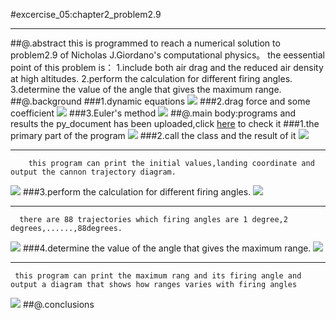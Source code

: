 #excercise_05:chapter2_problem2.9
***
##@.abstract
this is programmed to reach a numerical solution to problem2.9 of Nicholas J.Giordano's computational physics。
the eessential point of this problem is：
      1.include both air drag and the reduced air density at high altitudes.
      2.perform the calculation for different firing angles.
      3.determine the value of the angle that gives the maximum range.
##@.background
###1.dynamic equations
![](https://github.com/OrionPaxxx/computational_physics_N2014301020039/blob/master/exercise_05/___1.png)
###2.drag force and some coefficient
![](https://github.com/OrionPaxxx/computational_physics_N2014301020039/blob/master/exercise_05/____2.png)
###3.Euler's method
![](https://github.com/OrionPaxxx/computational_physics_N2014301020039/blob/master/exercise_05/____3.png)
##@.main body:programs and results
the py_document has been uploaded,click [here](https://github.com/OrionPaxxx/computational_physics_N2014301020039/blob/master/exercise_05/----solution_to_problem2.9.py) to check it
###1.the primary part of the program
![](https://github.com/OrionPaxxx/computational_physics_N2014301020039/blob/master/exercise_05/____pic_0.png)
###2.call the class and the result of it
![](https://github.com/OrionPaxxx/computational_physics_N2014301020039/blob/master/exercise_05/____pic_1.png) 
      
_____________________________________________
        this program can print the initial values,landing coordinate and output the cannon trajectory diagram.
![](https://github.com/OrionPaxxx/computational_physics_N2014301020039/blob/master/exercise_05/____test_result_NO1.png)
###3.perform the calculation for different firing angles.
![](https://github.com/OrionPaxxx/computational_physics_N2014301020039/blob/master/exercise_05/____pic_02.png)
     
______________________________________________
      
      there are 88 trajectories which firing angles are 1 degree,2 degrees,......,88degrees.
![](https://github.com/OrionPaxxx/computational_physics_N2014301020039/blob/master/exercise_05/____test_result_NO2.png)
###4.determine the value of the angle that gives the maximum range.
![](https://github.com/OrionPaxxx/computational_physics_N2014301020039/blob/master/exercise_05/____pic_03.png)
     
______________________________________________
      
     this program can print the maximum rang and its firing angle and output a diagram that shows how ranges varies with firing angles 
![](https://github.com/OrionPaxxx/computational_physics_N2014301020039/blob/master/exercise_05/____test_result_NO3.png)
##@.conclusions
